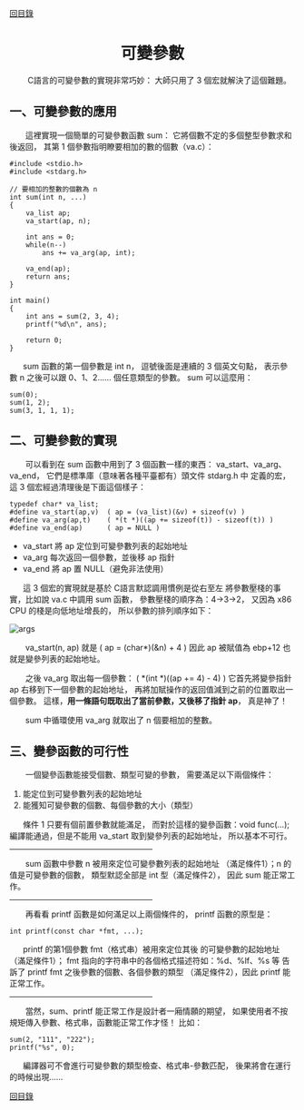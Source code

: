 ﻿[content]: https://github.com/1184893257/simplelinux/blob/master/README.md#content

[回目錄][content]

<a name="top"></a>

<h1 align="center">可變參數
</h1>

　　	C語言的可變參數的實現非常巧妙：
大師只用了 3 個宏就解決了這個難題。

## 一、可變參數的應用

　　這裡實現一個簡單的可變參數函數 sum：
它將個數不定的多個整型參數求和後返回，
其第 1 個參數指明瞭要相加的數的個數（va.c）：

	#include <stdio.h>
	#include <stdarg.h>
	
	// 要相加的整數的個數為 n
	int sum(int n, ...)
	{
	    va_list ap;
	    va_start(ap, n);
	
	    int ans = 0;
	    while(n--)
	        ans += va_arg(ap, int);
	
	    va_end(ap);
	    return ans;
	}
	
	int main()
	{
	    int ans = sum(2, 3, 4);
	    printf("%d\n", ans);
	
	    return 0;
	}

`　　`sum 函數的第一個參數是 int n，
逗號後面是連續的 3 個英文句點，
表示參數 n 之後可以跟 0、1、2…… 個任意類型的參數。
sum 可以這麼用：

	sum(0);
	sum(1, 2);
	sum(3, 1, 1, 1);

## 二、可變參數的實現

　　可以看到在 sum 函數中用到了 3 個函數一樣的東西：
va\_start、va\_arg、va\_end，
它們是標準庫（意味著各種平臺都有）頭文件 stdarg.h 中
定義的宏，這 3 個宏經過清理後是下面這個樣子：

	typedef char* va_list;
	#define va_start(ap,v)  ( ap = (va_list)(&v) + sizeof(v) )
	#define va_arg(ap,t)    ( *(t *)((ap += sizeof(t)) - sizeof(t)) )
	#define va_end(ap)      ( ap = NULL )

* va\_start 將 ap 定位到可變參數列表的起始地址
* va\_arg 每次返回一個參數，並後移 ap 指針
* va\_end 將 ap 置 NULL（避免非法使用）

`　　`這 3 個宏的實現就是基於 C語言默認調用慣例是從右至左
將參數壓棧的事實，比如說 va.c 中調用 sum 函數，
參數壓棧的順序為：4->3->2，
又因為 x86 CPU 的棧是向低地址增長的，
所以參數的排列順序如下：

![args](http://fmn.rrimg.com/fmn062/20121221/1930/original_qweH_1b90000008bb125c.jpg)

　　va\_start(n, ap)
就是 ( ap = (char*)(&n) + 4 )
因此 ap 被賦值為 ebp+12 也就是變參列表的起始地址。

　　之後 va\_arg  取出每一個參數：
( *(int *)((ap += 4) - 4) )
它首先將變參指針 ap 右移到下一個參數的起始地址，
再將加賦操作的返回值減到之前的位置取出一個參數。
這樣，<b>用一條語句既取出了當前參數，又後移了指針 ap</b>，
真是神了！

　　sum 中循環使用 va\_arg 就取出了 n 個要相加的整數。

## 三、變參函數的可行性

　　一個變參函數能接受個數、類型可變的參數，
需要滿足以下兩個條件：

1. 能定位到可變參數列表的起始地址
2. 能獲知可變參數的個數、每個參數的大小（類型）

`　　`條件 1 只要有個前置參數就能滿足，
而對於這樣的變參函數：void func(...);
編譯能通過，但是不能用 va_start 取到變參列表的起始地址，
所以基本不可行。

<hr width="50%">

　　sum 函數中參數 n 被用來定位可變參數列表的起始地址
（滿足條件1）；n 的值是可變參數的個數，
類型默認全部是 int 型（滿足條件2），
因此 sum 能正常工作。

<hr width="50%">

　　再看看 printf 函數是如何滿足以上兩個條件的，
printf 函數的原型是：

	int printf(const char *fmt, ...);

`　　`printf 的第1個參數 fmt（格式串）被用來定位其後
的可變參數的起始地址（滿足條件1）；
fmt 指向的字符串中的各個格式描述符如：%d、%lf、%s 等
告訴了 printf fmt 之後參數的個數、各個參數的類型
（滿足條件2），因此 printf 能正常工作。

<hr width="50%">

　　當然，sum、printf 能正常工作是設計者一廂情願的期望，
如果使用者不按規矩傳入參數、格式串，函數能正常工作才怪！
比如：

	sum(2, "111", "222");
	printf("%s", 0);

`　　`編譯器可不會進行可變參數的類型檢查、格式串-參數匹配，
後果將會在運行的時候出現……

[回目錄][content]
